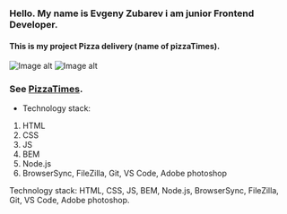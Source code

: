 ### Hello. My name is Evgeny Zubarev i am junior Frontend Developer. 

#### This is my project Pizza delivery (name of pizzaTimes).

![Image alt](https://github.com/eozubarev/pizzaTimes/raw/master/img/about/Desktop.jpg)
![Image alt](https://github.com/eozubarev/pizzaTimes/raw/master/img/about/Mobile.jpg)


### See [PizzaTimes](https://eozubarev.github.io/pizzaTimes).

* Technology stack:
 1. HTML
 1. CSS
 1. JS
 1. BEM
 1. Node.js
 1. BrowserSync, FileZilla, Git, VS Code, Adobe photoshop

Technology stack: HTML, CSS, JS, BEM, Node.js, BrowserSync, FileZilla, Git, VS Code, Adobe photoshop.



